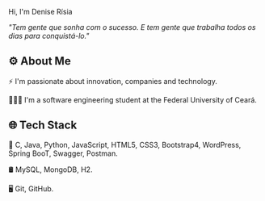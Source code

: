
 Hi, I'm Denise Rísia 

*"Tem gente que sonha com o sucesso. E tem gente que trabalha todos os dias para conquistá-lo."*

## ⚙️ About Me

⚡ I'm passionate about innovation, companies and technology.

👨🏻‍💻 I'm a software engineering student at the Federal University of Ceará.


## 🌐 Tech Stack

🔧  C, Java, Python, JavaScript, HTML5, CSS3, Bootstrap4, WordPress, Spring BooT, Swagger, Postman.

🛢  MySQL, MongoDB, H2.

🖥   Git,  GitHub.
